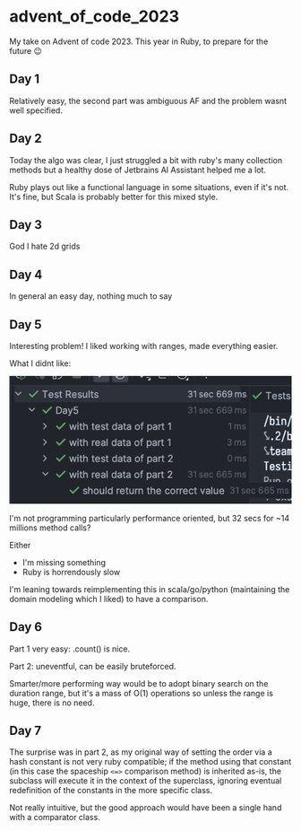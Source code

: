 # advent_of_code_2023
My take on Advent of code 2023. This year in Ruby, to prepare for the future 😉

## Day 1

Relatively easy, the second part was ambiguous AF and the problem wasnt well specified.

## Day 2

Today the algo was clear, I just struggled a bit with ruby's many collection methods but a healthy dose of Jetbrains AI Assistant helped me a lot.

Ruby plays out like a functional language in some situations, even if it's not. It's fine, but Scala is probably better for this mixed style.

## Day 3

God I hate 2d grids

## Day 4

In general an easy day, nothing much to say

## Day 5

Interesting problem! I liked working with ranges, made everything easier.

What I didnt like:

![img.png](resources/img.png)

I'm not programming particularly performance oriented, but 32 secs for ~14 millions method calls? 

Either

* I'm missing something
* Ruby is horrendously slow

I'm leaning towards reimplementing this in scala/go/python (maintaining the domain modeling which I liked) to have a comparison.

## Day 6

Part 1 very easy: .count() is nice.

Part 2: uneventful, can be easily bruteforced. 

Smarter/more performing way would be to adopt binary search on the duration range, but it's a mass of O(1) operations so
unless the range is huge, there is no need.

## Day 7

The surprise was in part 2, as my original way of setting the order via a hash
constant is not very ruby compatible; if the method using that constant
(in this case the spaceship `<=>` comparison method) is inherited as-is, the
subclass will execute it in the context of the superclass, ignoring eventual
redefinition of the constants in the more specific class.

Not really intuitive, but the good approach would have been a single hand
with a comparator class.
